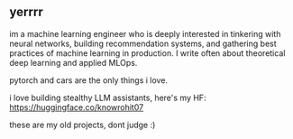 ## yerrrr   

im a machine learning engineer who is deeply interested in tinkering with neural networks, building recommendation systems, and gathering best practices of machine learning in production. I write often about theoretical deep learning and applied MLOps.

pytorch and cars are the only things i love.

i love building stealthy LLM assistants, here's my HF: https://huggingface.co/knowrohit07


these are my old projects, dont judge :) 

